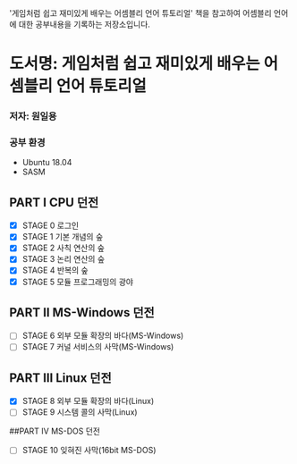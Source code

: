 '게임처럼 쉽고 재미있게 배우는 어셈블리 언어 튜토리얼' 책을 참고하여 어셈블리 언어에 대한 공부내용을 기록하는 저장소입니다.

# 도서명: 게임처럼 쉽고 재미있게 배우는 어셈블리 언어 튜토리얼
### 저자: 원일용

### 공부 환경
- Ubuntu 18.04
- SASM

## PART Ⅰ CPU 던전
- [x] STAGE 0 로그인
- [x] STAGE 1 기본 개념의 숲
- [x] STAGE 2 사칙 연산의 숲
- [x] STAGE 3 논리 연산의 숲
- [x] STAGE 4 반복의 숲
- [x] STAGE 5 모듈 프로그래밍의 광야

## PART Ⅱ MS-Windows 던전
- [ ] STAGE 6 외부 모듈 확장의 바다(MS-Windows)
- [ ] STAGE 7 커널 서비스의 사막(MS-Windows)

## PART Ⅲ Linux 던전
- [x] STAGE 8 외부 모듈 확장의 바다(Linux)
- [ ] STAGE 9 시스템 콜의 사막(Linux)

##PART Ⅳ MS-DOS 던전
- [ ] STAGE 10 잊혀진 사막(16bit MS-DOS)
